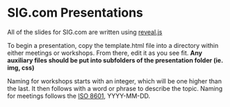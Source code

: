 # SIG.com Presentations

All of the slides for SIG.com are written using [reveal.js](https://github.com/hakimel/reveal.js/)

To begin a presentation, copy the template.html file into a directory within either meetings or workshops.
From there, edit it as you see fit.
__Any auxiliary files should be put into subfolders of the presentation folder (ie. img, css)__

Naming for workshops starts with an integer, which will be one higher than the last. It then follows with a word or phrase to describe the topic.
Naming for meetings follows the [ISO 8601](https://en.wikipedia.org/wiki/ISO_8601), YYYY-MM-DD.
